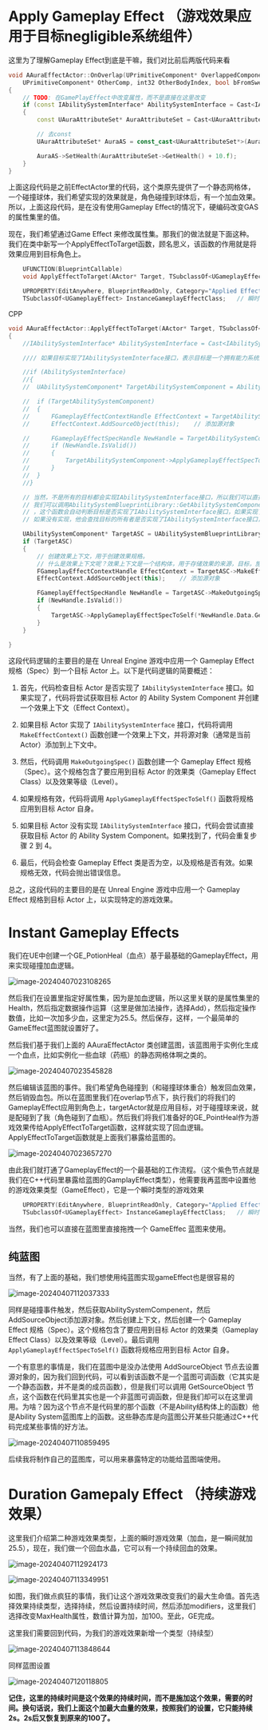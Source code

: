 # Apply Gameplay Effect （游戏效果应用于目标negligible系统组件）

这里为了理解Gameplay Effect到底是干嘛，我们对比前后两版代码来看

```c++
void AAuraEffectActor::OnOverlap(UPrimitiveComponent* OverlappedComponent, AActor* OtherActor,
	UPrimitiveComponent* OtherComp, int32 OtherBodyIndex, bool bFromSweep, const FHitResult& SweepResult)
{
	// TODO: 在GamePlayEffect中改变属性，而不是直接在这里改变
	if (const IAbilitySystemInterface* AbilitySystemInterface = Cast<IAbilitySystemInterface>(OtherActor))
	{
		const UAuraAttributeSet* AuraAttributeSet = Cast<UAuraAttributeSet>(AbilitySystemInterface->GetAbilitySystemComponent()->GetAttributeSet(UAuraAttributeSet::StaticClass()));

		// 去const
		UAuraAttributeSet* AuraAS = const_cast<UAuraAttributeSet*>(AuraAttributeSet);

		AuraAS->SetHealth(AuraAttributeSet->GetHealth() + 10.f);
	}
}
```

上面这段代码是之前EffectActor里的代码，这个类原先提供了一个静态网格体，一个碰撞球体，我们希望实现的效果就是，角色碰撞到球体后，有一个加血效果。所以，上面这段代码，是在没有使用Gameplay Effect的情况下，硬编码改变GAS的属性集里的值。

现在，我们希望通过Game Effect 来修改属性集。那我们的做法就是下面这种。我们在类中新写一个ApplyEffectToTarget函数，顾名思义，该函数的作用就是将效果应用到目标角色上。

```c++
	UFUNCTION(BlueprintCallable)
	void ApplyEffectToTarget(AActor* Target, TSubclassOf<UGameplayEffect> GameplayEffectClass);	// 将效果应用到目标，传入目标和GameplayEffect类

	UPROPERTY(EditAnywhere, BlueprintReadOnly, Category="Applied Effects")
	TSubclassOf<UGameplayEffect> InstanceGameplayEffectClass;	// 瞬时类型的GameplayEffect类


```

CPP

```c++
void AAuraEffectActor::ApplyEffectToTarget(AActor* Target, TSubclassOf<UGameplayEffect> GameplayEffectClass)
{
	//IAbilitySystemInterface* AbilitySystemInterface = Cast<IAbilitySystemInterface>(Target);	// 将目标转换为IAbilitySystemInterface接口

	//// 如果目标实现了IAbilitySystemInterface接口，表示目标是一个拥有能力系统的角色

	//if (AbilitySystemInterface)
	//{
	//	UAbilitySystemComponent* TargetAbilitySystemComponent = AbilitySystemInterface->GetAbilitySystemComponent();	// 获取目标的能力系统组件

	//	if (TargetAbilitySystemComponent)
	//	{
	//		FGameplayEffectContextHandle EffectContext = TargetAbilitySystemComponent->MakeEffectContext();	// 创建效果上下文
	//		EffectContext.AddSourceObject(this);	// 添加源对象

	//		FGameplayEffectSpecHandle NewHandle = TargetAbilitySystemComponent->MakeOutgoingSpec(GameplayEffectClass, 1.f, EffectContext);	// 创建新的效果规格
	//		if (NewHandle.IsValid())
	//		{
	//			TargetAbilitySystemComponent->ApplyGameplayEffectSpecToSelf(*NewHandle.Data.Get());	// 将效果规格应用到自己
	//		}
	//	}
	//}

	// 当然，不是所有的目标都会实现IAbilitySystemInterface接口，所以我们可以直接获取目标的能力系统组件
	// 我们可以调用AbilitySystemBlueprintLibrary::GetAbilitySystemComponent函数来获取目标的能力系统组件
	// ，这个函数会自动判断目标是否实现了IAbilitySystemInterface接口，如果实现了，就会返回目标的能力系统组件，
	// 如果没有实现，他会查找目标的所有者是否实现了IAbilitySystemInterface接口，如果实现了，就会返回所有者的能力系统组件

	UAbilitySystemComponent* TargetASC = UAbilitySystemBlueprintLibrary::GetAbilitySystemComponent(Target);
	if (TargetASC)
	{
		// 创建效果上下文，用于创建效果规格。
		// 什么是效果上下文呢？效果上下文是一个结构体，用于存储效果的来源，目标，施法者等信息。在创建效果规格时，我们需要传入效果上下文。
		FGameplayEffectContextHandle EffectContext = TargetASC->MakeEffectContext();
		EffectContext.AddSourceObject(this);	// 添加源对象

		FGameplayEffectSpecHandle NewHandle = TargetASC->MakeOutgoingSpec(GameplayEffectClass, 1.f, EffectContext);
		if (NewHandle.IsValid())
		{
			TargetASC->ApplyGameplayEffectSpecToSelf(*NewHandle.Data.Get());
		}
	}

}

```

这段代码逻辑的主要目的是在 Unreal Engine 游戏中应用一个 Gameplay Effect 规格（Spec）到一个目标 Actor 上。以下是代码逻辑的简要概述：

1. 首先，代码检查目标 Actor 是否实现了 `IAbilitySystemInterface` 接口。如果实现了，代码将尝试获取目标 Actor 的 Ability System Component 并创建一个效果上下文（Effect Context）。

2. 如果目标 Actor 实现了 `IAbilitySystemInterface` 接口，代码将调用 `MakeEffectContext()` 函数创建一个效果上下文，并将源对象（通常是当前 Actor）添加到上下文中。

3. 然后，代码调用 `MakeOutgoingSpec()` 函数创建一个 Gameplay Effect 规格（Spec）。这个规格包含了要应用到目标 Actor 的效果类（Gameplay Effect Class）以及效果等级（Level）。

4. 如果规格有效，代码将调用 `ApplyGameplayEffectSpecToSelf()` 函数将规格应用到目标 Actor 自身。

5. 如果目标 Actor 没有实现 `IAbilitySystemInterface` 接口，代码会尝试直接获取目标 Actor 的 Ability System Component。如果找到了，代码会重复步骤 2 到 4。

6. 最后，代码会检查 Gameplay Effect 类是否为空，以及规格是否有效。如果规格无效，代码会抛出错误信息。

总之，这段代码的主要目的是在 Unreal Engine 游戏中应用一个 Gameplay Effect 规格到目标 Actor 上，以实现特定的游戏效果。



# Instant Gameplay Effects

我们在UE中创建一个GE_PotionHeal（血点）基于最基础的GameplayEffect，用来实现碰撞加血逻辑。

![image-20240407023108265](.\image-20240407023108265.png)

然后我们在设置里指定好属性集，因为是加血逻辑，所以这里关联的是属性集里的Health，然后指定数据操作运算（这里是做加法操作，选择Add），然后指定操作数值，比如一次加多少血，这里定为25.5。然后保存，这样，一个最简单的GameEffect蓝图就设置好了。

然后我们基于我们上面的 AAuraEffectActor 类创建蓝图，该蓝图用于实例化生成一个血点，比如实例化一些血球（药瓶）的静态网格体啊之类的。

![image-20240407023545828](.\image-20240407023545828.png)

然后编辑该蓝图的事件。我们希望角色碰撞到（和碰撞球体重合）触发回血效果，然后销毁血包。所以在蓝图里我们在overlap节点下，执行我们的将我们的GameplayEffect应用到角色上，targetActor就是应用目标，对于碰撞球来说，就是配碰到了我（角色碰到了血瓶）。然后我们将我们准备好的GE_PointHeal作为游戏效果传给ApplyEffectToTarget函数，这样就实现了回血逻辑。ApplyEffectToTarget函数就是上面我们暴露给蓝图的。

![image-20240407023657270](.\image-20240407023657270.png)

由此我们就打通了GameplayEffect的一个最基础的工作流程。（这个紫色节点就是我们在C++代码里暴露给蓝图的GamplayEffect类型），他需要我再蓝图中设置他的游戏效果类型（GameEffect），它是一个瞬时类型的游戏效果

```c++
	UPROPERTY(EditAnywhere, BlueprintReadOnly, Category="Applied Effects")
	TSubclassOf<UGameplayEffect> InstanceGameplayEffectClass;	// 瞬时类型的GameplayEffect类
```

当然，我们也可以直接在蓝图里直接拖拽一个 GameEffec 蓝图来使用。



## 纯蓝图

当然，有了上面的基础，我们想使用纯蓝图实现gameEffect也是很容易的

![image-20240407112037333](.\image-20240407112037333.png)

同样是碰撞事件触发，然后获取AbilitySystemCompenent，然后AddSourceObject添加源对象。然后创建上下文，然后创建一个 Gameplay Effect 规格（Spec）。这个规格包含了要应用到目标 Actor 的效果类（Gameplay Effect Class）以及效果等级（Level）。最后调用`ApplyGameplayEffectSpecToSelf()` 函数将规格应用到目标 Actor 自身。



一个有意思的事情是，我们在蓝图中是没办法使用 AddSourceObject 节点去设置源对象的，因为我们回到代码，可以看到该函数不是一个蓝图可调函数（它其实是一个静态函数，并不是类的成员函数），但是我们可以调用  GetSourceObject 节点，这个函数在代码里其实也是一个非蓝图可调函数，但是我们却可以在这里调用。为啥？因为这个节点不是代码里的那个函数（不是Ability结构体上的函数）他是Ability System蓝图库上的函数。这些静态库是向蓝图公开某些只能通过C++代码完成某些事情的好方法。

![image-20240407110859495](.\image-20240407110859495.png)

后续我将制作自己的蓝图库，可以用来暴露特定的功能给蓝图端使用。



# Duration Gamepaly Effect （持续游戏效果）

这里我们介绍第二种游戏效果类型，上面的瞬时游戏效果（加血，是一瞬间就加25.5），现在，我们做一个回血水晶，它可以有一个持续回血的效果。

![image-20240407112924173](.\image-20240407112924173.png)

![image-20240407113349951](.\image-20240407113349951.png)

如图，我们做点疯狂的事情，我们让这个游戏效果改变我们的最大生命值。首先选择效果持续类型，选择持续，然后设置持续时间，然后添加modifiers，这里我们选择改变MaxHealth属性，数值计算为加，加100。至此，GE完成。

这里我们需要回到代码，为我们的游戏效果新增一个类型（持续型）

![image-20240407113848644](.\image-20240407113848644.png)

同样蓝图设置

![image-20240407120118805](.\image-20240407120118805.png)

**记住，这里的持续时间是这个效果的持续时间，而不是施加这个效果，需要的时间。换句话说，我们上面这个加最大血量的效果，按照我们的设置，它只能持续2s。2s后又恢复到原来的100了。**
